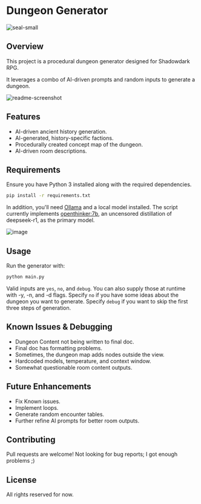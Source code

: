 # Dungeon Generator

![seal-small](https://github.com/user-attachments/assets/1603836e-e803-4e58-9989-57ae92ff1522)

## Overview

This project is a procedural dungeon generator designed for Shadowdark RPG. 

It leverages a combo of AI-driven prompts and random inputs to generate a dungeon.

![readme-screenshot](https://github.com/user-attachments/assets/f3bdf627-71aa-4c97-b0fc-48585680f3f3)

## Features
- AI-driven ancient history generation.
- AI-generated, history-specific factions.
- Procedurally created concept map of the dungeon.
- AI-driven room descriptions. 

## Requirements
Ensure you have Python 3 installed along with the required dependencies.
```bash
pip install -r requirements.txt
```
In addition, you'll need [Ollama](https://ollama.com) and a local model installed. The script currently 
implements [openthinker:7b](https://ollama.com/library/openthinker), an uncensored distillation of deepseek-r1, as 
the primary model. 

![image](https://github.com/user-attachments/assets/322632f4-f76d-47cb-b57d-2ea48266dff5)

## Usage
Run the generator with:
```bash
python main.py
```
Valid inputs are `yes`, `no`, and `debug`. You can also supply those at runtime with -y, -n, and -d flags.
Specify `no` if you have some ideas about the dungeon you want to generate.
Specify `debug` if you want to skip the first three steps of generation.

## Known Issues & Debugging
- Dungeon Content not being written to final doc.
- Final doc has formatting problems.
- Sometimes, the dungeon map adds nodes outside the view.
- Hardcoded models, temperature, and context window.
- Somewhat questionable room content outputs.


## Future Enhancements
- Fix Known issues.
- Implement loops.
- Generate random encounter tables.
- Further refine AI prompts for better room outputs.

## Contributing
Pull requests are welcome! Not looking for bug reports; I got enough problems ;)

## License
All rights reserved for now.

